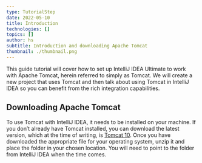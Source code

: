 ```yaml
---
type: TutorialStep
date: 2022-05-10
title: Introduction
technologies: []
topics: []
author: hs
subtitle: Introduction and downloading Apache Tomcat
thumbnail: ./thumbnail.png
---
```


This guide tutorial will cover how to set up IntelliJ IDEA Ultimate to work with Apache Tomcat, herein referred to simply as Tomcat. We will create a new project that uses Tomcat and then talk about using Tomcat in IntelliJ IDEA so you can benefit from the rich integration capabilities.

## Downloading Apache Tomcat

To use Tomcat with IntelliJ IDEA, it needs to be installed on your machine. If you don’t already have Tomcat installed, you can download the latest version, which at the time of writing, is [Tomcat 10](https://tomcat.apache.org/download-10.cgi). Once you have downloaded the appropriate file for your operating system, unzip it and place the folder in your chosen location. You will need to point to the folder from IntelliJ IDEA when the time comes.